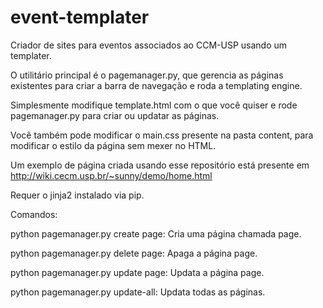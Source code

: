 # event-templater
Criador de sites para eventos associados ao CCM-USP usando um templater.

O utilitário principal é o pagemanager.py, que gerencia as páginas existentes para criar a barra de navegação e roda a templating engine.

Simplesmente modifique template.html com o que você quiser e rode pagemanager.py para criar ou updatar as páginas.

Você também pode modificar o main.css presente na pasta content, para modificar o estilo da página sem mexer no HTML.

Um exemplo de página criada usando esse repositório está presente em http://wiki.cecm.usp.br/~sunny/demo/home.html

Requer o jinja2 instalado via pip.

Comandos:

python pagemanager.py create page: Cria uma página chamada page.

python pagemanager.py delete page: Apaga a página page.

python pagemanager.py update page: Updata a página page.

python pagemanager.py update-all: Updata todas as páginas.
